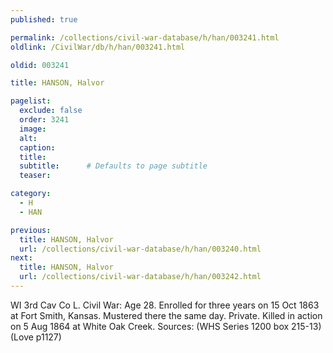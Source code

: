 ```yaml
---
published: true

permalink: /collections/civil-war-database/h/han/003241.html
oldlink: /CivilWar/db/h/han/003241.html

oldid: 003241

title: HANSON, Halvor

pagelist:
  exclude: false
  order: 3241
  image: 
  alt:
  caption:
  title:
  subtitle:      # Defaults to page subtitle
  teaser:

category: 
  - H 
  - HAN

previous:
  title: HANSON, Halvor
  url: /collections/civil-war-database/h/han/003240.html  
next:
  title: HANSON, Halvor
  url: /collections/civil-war-database/h/han/003242.html   
---
```

WI 3rd Cav Co L. Civil War: Age 28. Enrolled for three years on 15 Oct 1863 at Fort Smith, Kansas. Mustered there the same day. Private. Killed in action on 5 Aug 1864 at White Oak Creek. Sources: (WHS Series 1200 box 215-13) (Love p1127)